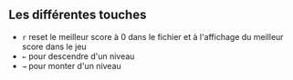 ## Les différentes touches 
- `r` reset le meilleur score à 0 dans le fichier et à l'affichage du meilleur score dans le jeu
- `←` pour descendre d'un niveau
- `→` pour monter d'un niveau
